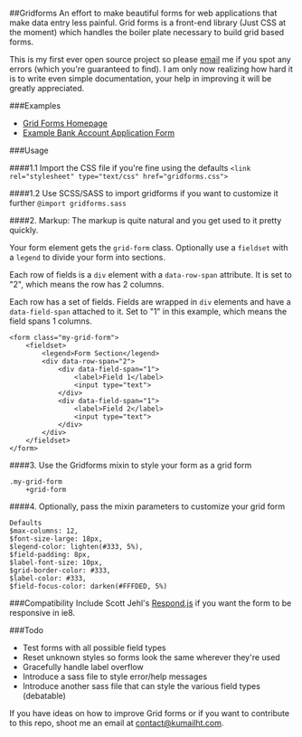 ##Gridforms
An effort to make beautiful forms for web applications that make data entry less painful. Grid forms is a front-end library (Just CSS at the moment) which handles the boiler plate necessary to build grid based forms.

This is my first ever open source project so please [email](mailto:contact@kumailht.com) me if you spot any errors (which you're guaranteed to find). I am only now realizing how hard it is to write even simple documentation, your help in improving it will be greatly appreciated.

###Examples
- [Grid Forms Homepage](http://kumailht.com/gridforms)
- [Example Bank Account Application Form](http://kumailht.com/gridforms/example.html)

###Usage

####1.1 Import the CSS file if you're fine using the defaults
```<link rel="stylesheet" type="text/css" href="gridforms.css">```

####1.2 Use SCSS/SASS to import gridforms if you want to customize it further
```@import gridforms.sass```

####2. Markup:
The markup is quite natural and you get used to it pretty quickly.

Your form element gets the `grid-form` class. Optionally use a `fieldset` with a `legend` to divide your form into sections.

Each row of fields is a `div` element with a `data-row-span` attribute. It is set to "2", which means the row has 2 columns.

Each row has a set of fields. Fields are wrapped in `div` elements and have a `data-field-span` attached to it. Set to "1" in this example, which means the field spans 1 columns.

```
<form class="my-grid-form">
	<fieldset>
		<legend>Form Section</legend>
		<div data-row-span="2">
			<div data-field-span="1">
				<label>Field 1</label>
				<input type="text">
			</div>
			<div data-field-span="1">
				<label>Field 2</label>
				<input type="text">
			</div>
		</div>
	</fieldset>
</form>
```

####3. Use the Gridforms mixin to style your form as a grid form
```
.my-grid-form
    +grid-form
```

####4. Optionally, pass the mixin parameters to customize your grid form
```
Defaults
$max-columns: 12,
$font-size-large: 18px,
$legend-color: lighten(#333, 5%),
$field-padding: 8px,
$label-font-size: 10px,
$grid-border-color: #333,
$label-color: #333,
$field-focus-color: darken(#FFFDED, 5%)
```

###Compatibility
Include Scott Jehl's [Respond.js](https://github.com/scottjehl/Respond) if you want the form to be responsive in ie8.

###Todo

- Test forms with all possible field types
- Reset unknown styles so forms look the same wherever they're used
- Gracefully handle label overflow
- Introduce a sass file to style error/help messages
- Introduce another sass file that can style the various field types (debatable)

If you have ideas on how to improve Grid forms or if you want to contribute to this repo, shoot me an email at [contact@kumailht.com](mailto:contact@kumailht.com).

